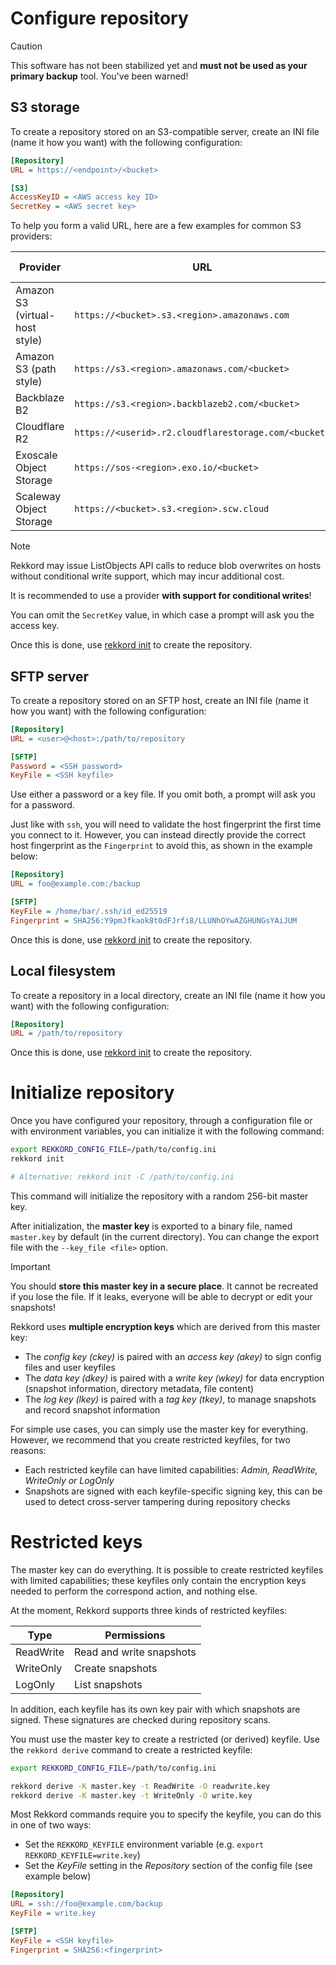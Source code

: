 # Configure repository

> [!CAUTION]
> This software has not been stabilized yet and **must not be used as your primary backup** tool.
> You've been warned!

## S3 storage

To create a repository stored on an S3-compatible server, create an INI file (name it how you want) with the following configuration:

```ini
[Repository]
URL = https://<endpoint>/<bucket>

[S3]
AccessKeyID = <AWS access key ID>
SecretKey = <AWS secret key>
```

To help you form a valid URL, here are a few examples for common S3 providers:

| Provider                       | URL                                                  | Conditional writes |
|--------------------------------|------------------------------------------------------|--------------------|
| Amazon S3 (virtual-host style) | `https://<bucket>.s3.<region>.amazonaws.com`         | Yes                |
| Amazon S3 (path style)         | `https://s3.<region>.amazonaws.com/<bucket>`         | Yes                |
| Backblaze B2                   | `https://s3.<region>.backblazeb2.com/<bucket>`       | No                 |
| Cloudflare R2                  | `https://<userid>.r2.cloudflarestorage.com/<bucket>` | Yes                |
| Exoscale Object Storage        | `https://sos-<region>.exo.io/<bucket>`               | Yes                |
| Scaleway Object Storage        | `https://<bucket>.s3.<region>.scw.cloud`             | No                 |

> [!NOTE]
> Rekkord may issue ListObjects API calls to reduce blob overwrites on hosts without conditional write support, which may incur additional cost.
>
> It is recommended to use a provider **with support for conditional writes**!

You can omit the `SecretKey` value, in which case a prompt will ask you the access key.

Once this is done, use [rekkord init](#initialize-repository) to create the repository.

## SFTP server

To create a repository stored on an SFTP host, create an INI file (name it how you want) with the following configuration:

```ini
[Repository]
URL = <user>@<host>:/path/to/repository

[SFTP]
Password = <SSH password>
KeyFile = <SSH keyfile>
```

Use either a password or a key file. If you omit both, a prompt will ask you for a password.

Just like with `ssh`, you will need to validate the host fingerprint the first time you connect to it. However, you can instead directly provide the correct host fingerprint as the `Fingerprint` to avoid this, as shown in the example below:

```ini
[Repository]
URL = foo@example.com:/backup

[SFTP]
KeyFile = /home/bar/.ssh/id_ed25519
Fingerprint = SHA256:Y9pmJfkaok8t0dFJrfi8/LLUNhOYwAZGHUNGsYAiJUM
```

Once this is done, use [rekkord init](#initialize-repository) to create the repository.

## Local filesystem

To create a repository in a local directory, create an INI file (name it how you want) with the following configuration:

```ini
[Repository]
URL = /path/to/repository
```

Once this is done, use [rekkord init](#initialize-repository) to create the repository.

# Initialize repository

Once you have configured your repository, through a configuration file or with environment variables, you can initialize it with the following command:

```sh
export REKKORD_CONFIG_FILE=/path/to/config.ini
rekkord init

# Alternative: rekkord init -C /path/to/config.ini
```

This command will initialize the repository with a random 256-bit master key.

After initialization, the **master key** is exported to a binary file, named `master.key` by default (in the current directory). You can change the export file with the `--key_file <file>` option.

> [!IMPORTANT]
> You should **store this master key in a secure place**. It cannot be recreated if you lose the file. If it leaks, everyone will be able to decrypt or edit your snapshots!

Rekkord uses **multiple encryption keys** which are derived from this master key:

- The *config key (ckey)* is paired with an *access key (akey)* to sign config files and user keyfiles
- The *data key (dkey)* is paired with a *write key (wkey)* for data encryption (snapshot information, directory metadata, file content)
- The *log key (lkey)* is paired with a *tag key (tkey)*, to manage snapshots and record snapshot information

For simple use cases, you can simply use the master key for everything. However, we recommend that you create restricted keyfiles, for two reasons:

- Each restricted keyfile can have limited capabilities: *Admin, ReadWrite, WriteOnly or LogOnly*
- Snapshots are signed with each keyfile-specific signing key, this can be used to detect cross-server tampering during repository checks

# Restricted keys

The master key can do everything. It is possible to create restricted keyfiles with limited capabilities; these keyfiles only contain the encryption keys needed to perform the correspond action, and nothing else.

At the moment, Rekkord supports three kinds of restricted keyfiles:

| Type      | Permissions                            |
|-----------|----------------------------------------|
| ReadWrite | Read and write snapshots               |
| WriteOnly | Create snapshots                       |
| LogOnly   | List snapshots                         |

In addition, each keyfile has its own key pair with which snapshots are signed. These signatures are checked during repository scans.

You must use the master key to create a restricted (or derived) keyfile. Use the `rekkord derive` command to create a restricted keyfile:

```sh
export REKKORD_CONFIG_FILE=/path/to/config.ini

rekkord derive -K master.key -t ReadWrite -O readwrite.key
rekkord derive -K master.key -t WriteOnly -O write.key
```

Most Rekkord commands require you to specify the keyfile, you can do this in one of two ways:

- Set the `REKKORD_KEYFILE` environment variable (e.g. `export REKKORD_KEYFILE=write.key`)
- Set the *KeyFile* setting in the *Repository* section of the config file (see example below)

```ini
[Repository]
URL = ssh://foo@example.com/backup
KeyFile = write.key

[SFTP]
KeyFile = <SSH keyfile>
Fingerprint = SHA256:<fingerprint>
```

